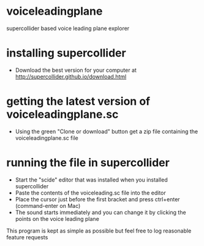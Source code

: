 # voiceleadingplane
supercollider based voice leading plane explorer

# installing supercollider
* Download the best version for your computer at http://supercollider.github.io/download.html

# getting the latest version of voiceleadingplane.sc
* Using the green "Clone or download" button get a zip file containing the voiceleadingplane.sc file

# running the file in supercollider
* Start the "scide" editor that was installed when you installed supercollider
* Paste the contents of the voiceleading.sc file into the editor
* Place the cursor just before the first bracket and press ctrl+enter (command-enter on Mac)
* The sound starts immediately and you can change it by clicking the points on the voice leading plane

This program is kept as simple as possible but feel free to log reasonable feature requests
